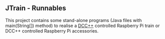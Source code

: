 JTrain - Runnables
-

This project contains some stand-alone programs (Java files with main(String[]) method) to realise a [DCC++](https://github.com/DccPlusPlus) controlled Raspberry Pi train or DCC++ controlled Raspberry Pi accessories.
